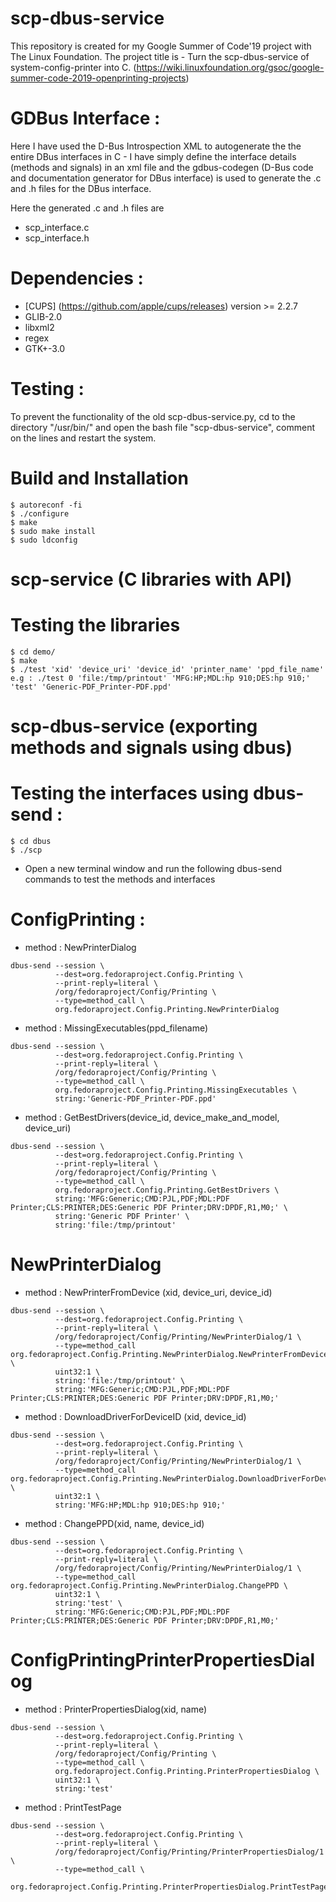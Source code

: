 # scp-dbus-service
This repository is created for my Google Summer of Code'19 project with The Linux Foundation. 
The project title is - Turn the scp-dbus-service of system-config-printer into C. 
(https://wiki.linuxfoundation.org/gsoc/google-summer-code-2019-openprinting-projects)

# GDBus Interface :
Here I have used the D-Bus Introspection XML to autogenerate the the entire DBus interfaces in C - I have simply define the interface details (methods and signals) in an xml file and the gdbus-codegen (D-Bus code and documentation generator for DBus interface) is used to generate the .c and .h files for the DBus interface.

Here the generated .c and .h files are 
- scp_interface.c 
- scp_interface.h

# Dependencies :

- [CUPS] (https://github.com/apple/cups/releases) version >= 2.2.7
- GLIB-2.0
- libxml2
- regex
- GTK+-3.0

# Testing : 
To prevent the functionality of the old scp-dbus-service.py, cd to the directory "/usr/bin/" and open the bash file "scp-dbus-service", comment on the lines and restart the system.

# Build and Installation  

```
$ autoreconf -fi                                                                                                       
$ ./configure                                                                                                         
$ make                                                                                                              
$ sudo make install                                                                                                   
$ sudo ldconfig 
```

# scp-service (C libraries with API) 
# Testing the libraries

```
$ cd demo/                                                                                                             
$ make                                                                                                                 
$ ./test 'xid' 'device_uri' 'device_id' 'printer_name' 'ppd_file_name' 
e.g : ./test 0 'file:/tmp/printout' 'MFG:HP;MDL:hp 910;DES:hp 910;' 'test' 'Generic-PDF_Printer-PDF.ppd'
```

# scp-dbus-service (exporting methods and signals using dbus)
# Testing the interfaces using dbus-send :
```
$ cd dbus                                                                            
$ ./scp                                                                              
```
- Open a new terminal window and run the following dbus-send commands to test the methods and interfaces                     

# ConfigPrinting :

- method : NewPrinterDialog   
```
dbus-send --session \
          --dest=org.fedoraproject.Config.Printing \
          --print-reply=literal \
          /org/fedoraproject/Config/Printing \
          --type=method_call \
          org.fedoraproject.Config.Printing.NewPrinterDialog
```
- method : MissingExecutables(ppd_filename)  
```
dbus-send --session \
          --dest=org.fedoraproject.Config.Printing \
          --print-reply=literal \
          /org/fedoraproject/Config/Printing \
          --type=method_call \
          org.fedoraproject.Config.Printing.MissingExecutables \
          string:'Generic-PDF_Printer-PDF.ppd'
```  
- method : GetBestDrivers(device_id, device_make_and_model, device_uri) 
```
dbus-send --session \
          --dest=org.fedoraproject.Config.Printing \
          --print-reply=literal \
          /org/fedoraproject/Config/Printing \
          --type=method_call \
          org.fedoraproject.Config.Printing.GetBestDrivers \
          string:'MFG:Generic;CMD:PJL,PDF;MDL:PDF Printer;CLS:PRINTER;DES:Generic PDF Printer;DRV:DPDF,R1,M0;' \
          string:'Generic PDF Printer' \
          string:'file:/tmp/printout'
```          
# NewPrinterDialog

- method : NewPrinterFromDevice (xid, device_uri, device_id)
```
dbus-send --session \
          --dest=org.fedoraproject.Config.Printing \
          --print-reply=literal \
          /org/fedoraproject/Config/Printing/NewPrinterDialog/1 \
          --type=method_call org.fedoraproject.Config.Printing.NewPrinterDialog.NewPrinterFromDevice \
          uint32:1 \
          string:'file:/tmp/printout' \
          string:'MFG:Generic;CMD:PJL,PDF;MDL:PDF Printer;CLS:PRINTER;DES:Generic PDF Printer;DRV:DPDF,R1,M0;'
```
- method : DownloadDriverForDeviceID (xid, device_id)  
```
dbus-send --session \
          --dest=org.fedoraproject.Config.Printing \
          --print-reply=literal \
          /org/fedoraproject/Config/Printing/NewPrinterDialog/1 \
          --type=method_call org.fedoraproject.Config.Printing.NewPrinterDialog.DownloadDriverForDeviceID \
          uint32:1 \
          string:'MFG:HP;MDL:hp 910;DES:hp 910;'
```
- method : ChangePPD(xid, name, device_id)  
```
dbus-send --session \
          --dest=org.fedoraproject.Config.Printing \
          --print-reply=literal \
          /org/fedoraproject/Config/Printing/NewPrinterDialog/1 \
          --type=method_call org.fedoraproject.Config.Printing.NewPrinterDialog.ChangePPD \
          uint32:1 \
          string:'test' \
          string:'MFG:Generic;CMD:PJL,PDF;MDL:PDF Printer;CLS:PRINTER;DES:Generic PDF Printer;DRV:DPDF,R1,M0;' 
```
# ConfigPrintingPrinterPropertiesDialog

- method : PrinterPropertiesDialog(xid, name)
```
dbus-send --session \
          --dest=org.fedoraproject.Config.Printing \
          --print-reply=literal \
          /org/fedoraproject/Config/Printing \
          --type=method_call \
          org.fedoraproject.Config.Printing.PrinterPropertiesDialog \
          uint32:1 \
          string:'test'
```
- method : PrintTestPage
```
dbus-send --session \
          --dest=org.fedoraproject.Config.Printing \
          --print-reply=literal \
          /org/fedoraproject/Config/Printing/PrinterPropertiesDialog/1 \
          --type=method_call \
          org.fedoraproject.Config.Printing.PrinterPropertiesDialog.PrintTestPage
```
